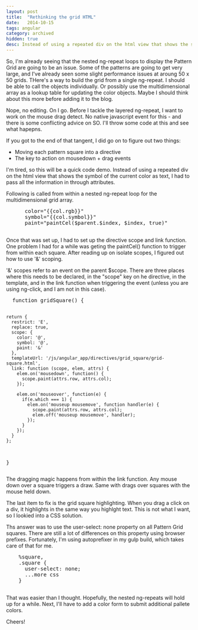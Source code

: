 ```yaml
---
layout: post
title:  "Rethinking the grid HTML"
date:   2014-10-15
tags: angular
category: archived
hidden: true
desc: Instead of using a repeated div on the html view that shows the symbol of the current color as text, I had to pass all the information in through attributes.
---
```


<div code-showhide headline="A premature start to this post that I am still not edting out">
  So, I'm already seeing that the nested ng-repeat loops to display the Pattern Grid are going to be an issue. Some of the patterns are going to get very large, and I've already seen some slight performance issues at aroung 50 x 50 grids. THere's a way to build the grid from a single ng-repeat. I should be able to call the objects individually. Or possibly use the multidimensional array as a lookup table for updating the color objects. Maybe I should think about this more before adding it to the blog.

  Nope, no editing. On I go. Before I tackle the layered ng-repeat, I want to work on the mouse drag detect. No native javascript event for this - and there is some conflicting advice on SO. I'll throw some code at this and see what hapepns.
</div>

If you got to the end of that tangent, I did go on to figure out two things:
- Moving each pattern square into a directive
- The key to action on mousedown + drag events

I'm tired, so this will be a quick code demo.  Instead of using a repeated div on the html view that shows the symbol of the current color as text, I had to pass all the information in through attributes.

<div code-showhide headline="Calling the grid-square directive from a view">

  <p>Following is called from within a nested ng-repeat loop for the multidimensional grid array.</p>

  <pre>
      color="{{col.rgb}}"
      symbol="{{col.symbol}}"
      paint="paintCel($parent.$index, $index, true)"
  </pre>

</div>

Once that was set up, I had to set up the directive scope and link function. One problem I had for a while was geting the paintCel() function to trigger from within each square. After reading up on isolate scopes, I figured out how to use '&' scoping.

'&' scopes refer to an event on the parent $scope. There are three places where this needs to be declared, in the "scope" key on he directive, in the template, and in the link function when triggering the event (unless you are using ng-click, and I am not in this case).

<div code-showhide headline="The entire gridSquare directive function">
<pre>
  function gridSquare() {

    return {
      restrict: 'E',
      replace: true,
      scope: {
        color: '@',
        symbol: '@',
        paint: '&'
      },
      templateUrl: '/js/angular_app/directives/grid_square/grid-square.html',
      link: function (scope, elem, attrs) {
        elem.on('mousedown', function() {
          scope.paint(attrs.row, attrs.col);
        });

        elem.on('mouseover', function(e) {
          if(e.which === 1) {
            elem.on('mouseup mousemove', function handler(e) {
              scope.paint(attrs.row, attrs.col);
              elem.off('mouseup mousemove', handler);
            });
          }
        });
      }
    };
  }
</pre>
</div>

The dragging magic happens from within the link function. Any mouse down over a square triggers a draw. Same with drags over squares with the mouse held down.

The last item to fix is the grid square highlighting. When you drag a click on a div, it highlights in the same way you highlght text. This is not what I want, so I lookied into a CSS solution.

Ths answer was to use the user-select: none property on all Pattern Grid squares. There are still a lot of differences on this property using browser prefixes. Fortunately, I'm using autoprefixer in my gulp build, which takes care of that for me.

<div code-showhide headline="This is all I need to disable highlighting on Grid Squares">

  <pre>
    %square,
    .square {
      user-select: none;
      ...more css
    }
  </pre>

</div>


That was easier than I thought. Hopefully, the nested ng-repeats will hold up for a while. Next, I'll have to add a color form to submit additional pallete colors.

Cheers!
